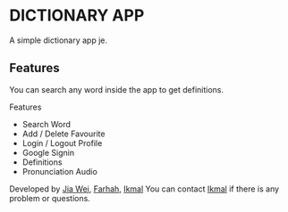 # DICTIONARY APP

A simple dictionary app je.

## Features

You can search any word inside the app to get definitions.

Features

- Search Word
- Add / Delete Favourite
- Login / Logout Profile
- Google Signin
- Definitions
- Pronunciation Audio

Developed by [Jia Wei](https://github.com/jia-wei-00), [Farhah](https://github.com/FarhahNizam), [Ikmal](https://github.com/ikmalfadhil)
You can contact [Ikmal](https://github.com/ikmalfadhil) if there is any problem or questions.
